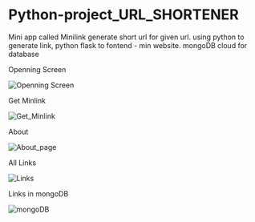 # Python-project_URL_SHORTENER
Mini app called Minilink generate short url for given url.
using python to generate link, 
python flask to fontend - min website.
mongoDB cloud for database

Openning Screen

![Openning Screen](https://user-images.githubusercontent.com/87769786/130257311-87d82892-1f09-4425-9e7d-6013bbe48494.png)

Get Minlink

![Get_Minlink](https://user-images.githubusercontent.com/87769786/130256787-44719525-781f-473a-8435-728d2e268aa8.png)

About

![About_page](https://user-images.githubusercontent.com/87769786/130257386-ce0ca820-41df-43b8-8de4-64a57d1c47af.png)

All Links

![Links](https://user-images.githubusercontent.com/87769786/130257371-4fbeb220-7dab-4b01-b2b4-dc9489fca74e.png)

Links in mongoDB

![mongoDB](https://user-images.githubusercontent.com/87769786/130258111-29bc7b7c-6f36-4046-a551-b45264b8c520.jpg)

